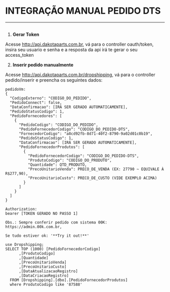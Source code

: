 # INTEGRAÇÃO MANUAL PEDIDO DTS

---

## 

1. **Gerar Token** 
  
  Acesse http://api.dakotaparts.com.br, vá para o controller oauth/token, insira seu usuario e senha e a resposta da api irá te gerar o seu access_token

2. **Inserir pedido manualmente** 

  Acesse http://api.dakotaparts.com.br/dropshipping, vá para o controller pedido/inserir e preencha os seguintes dados:


```
pedidoVm:
{
  "CodigoExterno": "CODIGO_DO_PEDIDO",
  "PedidoConnect": false,
  "DataConfirmacao": [IRÁ SER GERADO AUTOMATICAMENTE],
  "PedidoStatusCodigo": 1,
  "PedidoFornecedores": [
    {
      "PedidoCodigo": "CODIGO_DO_PEDIDO",
      "PedidoFornecedorCodigo": "CODIGO_DO_PEDIDO-DTS",
      "FornecedorCodigo": "a8cd92fb-8d71-40f2-8790-9a02d01c0b19",
      "PedidoStatusCodigo": 1,
      "DataConfirmacao": [IRÁ SER GERADO AUTOMATICAMENTE],
      "PedidoFornecedorProdutos": [
        {
          "PedidoFornecedorCodigo": "CODIGO_DO_PEDIDO-DTS",
          "ProdutoCodigo": "CODIGO_DO_PRODUTO",
          "Quantidade": QTD_PRODUTO,
          "PrecoUnitarioVenda": PRECO_DE_VENDA (EX: 27790 ~ EQUIVALE À R$277,90),
          "PrecoUnitarioCusto": PRECO_DE_CUSTO (VIDE EXEMPLO ACIMA)
        }
      ]
    }
  ]
}

Authorization:
bearer [TOKEN GERADO NO PASSO 1]

Obs.: Sempre conferir pedido com sistema 00K: https://admin.00k.com.br,

Se tudo estiver ok: '**Try it out!**'

```

```
use Dropshipping;
SELECT TOP (1000) [PedidoFornecedorCodigo]
      ,[ProdutoCodigo]
      ,[Quantidade]
      ,[PrecoUnitarioVenda]
      ,[PrecoUnitarioCusto]
      ,[DataAtualizacaoRegistro]
      ,[DataCriacaoRegistro]
  FROM [Dropshipping].[dbo].[PedidoFornecedorProdutos]
  where ProdutoCodigo like '87588'
```